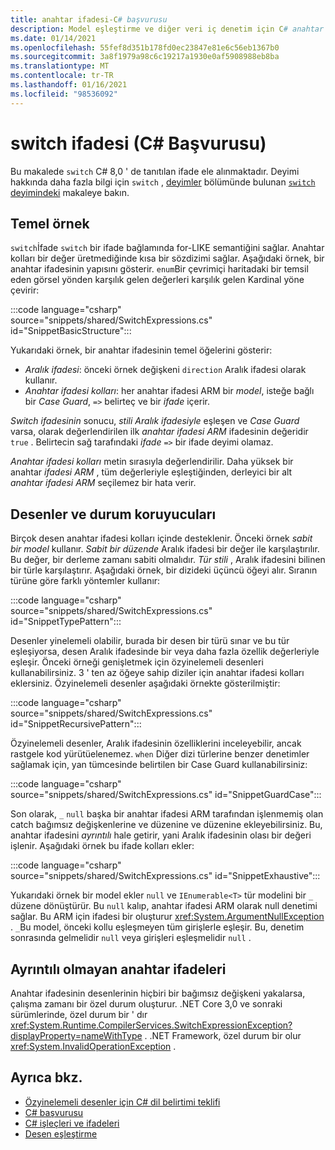 ```yaml
---
title: anahtar ifadesi-C# başvurusu
description: Model eşleştirme ve diğer veri iç denetim için C# anahtar ifadesini nasıl kullanacağınızı öğrenin
ms.date: 01/14/2021
ms.openlocfilehash: 55fef8d351b178fd0ec23847e81e6c56eb1367b0
ms.sourcegitcommit: 3a8f1979a98c6c19217a1930e0af5908988eb8ba
ms.translationtype: MT
ms.contentlocale: tr-TR
ms.lasthandoff: 01/16/2021
ms.locfileid: "98536092"
---
```

# <a name="switch-expression-c-reference"></a>switch ifadesi (C# Başvurusu)

Bu makalede `switch` C# 8,0 ' de tanıtılan ifade ele alınmaktadır. Deyimi hakkında daha fazla bilgi için `switch` , [deyimler](../keywords/index.md) bölümünde bulunan [ `switch` deyimindeki](../keywords/switch.md) makaleye bakın.

## <a name="basic-example"></a>Temel örnek

`switch`İfade `switch` bir ifade bağlamında for-LIKE semantiğini sağlar. Anahtar kolları bir değer üretmediğinde kısa bir sözdizimi sağlar. Aşağıdaki örnek, bir anahtar ifadesinin yapısını gösterir. `enum`Bir çevrimiçi haritadaki bir temsil eden görsel yönden karşılık gelen değerleri karşılık gelen Kardinal yöne çevirir:

:::code language="csharp" source="snippets/shared/SwitchExpressions.cs" id="SnippetBasicStructure":::

Yukarıdaki örnek, bir anahtar ifadesinin temel öğelerini gösterir:

- *Aralık ifadesi*: önceki örnek değişkeni `direction` Aralık ifadesi olarak kullanır.
- *Anahtar ifadesi kolları*: her anahtar ifadesi ARM bir *model*, isteğe bağlı bir *Case Guard*, `=>` belirteç ve bir *ifade* içerir.

*Switch ifadesinin* sonucu, *stili* *Aralık ifadesiyle* eşleşen ve *Case Guard* varsa, olarak değerlendirilen ilk *anahtar ifadesi ARM* ifadesinin değeridir `true` . Belirtecin sağ tarafındaki *ifade* `=>` bir ifade deyimi olamaz.

*Anahtar ifadesi kolları* metin sırasıyla değerlendirilir. Daha yüksek bir anahtar *ifadesi ARM* , tüm değerleriyle eşleştiğinden, derleyici bir alt *anahtar ifadesi ARM* seçilemez bir hata verir.

## <a name="patterns-and-case-guards"></a>Desenler ve durum koruyucuları

Birçok desen anahtar ifadesi kolları içinde desteklenir. Önceki örnek *sabit bir model* kullanır. *Sabit bir düzende* Aralık ifadesi bir değer ile karşılaştırılır. Bu değer, bir derleme zamanı sabiti olmalıdır. *Tür stili* , Aralık ifadesini bilinen bir türle karşılaştırır. Aşağıdaki örnek, bir dizideki üçüncü öğeyi alır. Sıranın türüne göre farklı yöntemler kullanır:

:::code language="csharp" source="snippets/shared/SwitchExpressions.cs" id="SnippetTypePattern":::

Desenler yinelemeli olabilir, burada bir desen bir türü sınar ve bu tür eşleşiyorsa, desen Aralık ifadesinde bir veya daha fazla özellik değerleriyle eşleşir. Önceki örneği genişletmek için özyinelemeli desenleri kullanabilirsiniz. 3 ' ten az öğeye sahip diziler için anahtar ifadesi kolları eklersiniz. Özyinelemeli desenler aşağıdaki örnekte gösterilmiştir:

:::code language="csharp" source="snippets/shared/SwitchExpressions.cs" id="SnippetRecursivePattern":::

Özyinelemeli desenler, Aralık ifadesinin özelliklerini inceleyebilir, ancak rastgele kod yürütüelenemez.  `when` Diğer dizi türlerine benzer denetimler sağlamak için, yan tümcesinde belirtilen bir Case Guard kullanabilirsiniz:

:::code language="csharp" source="snippets/shared/SwitchExpressions.cs" id="SnippetGuardCase":::

Son olarak, `_` `null` başka bir anahtar ifadesi ARM tarafından işlenmemiş olan catch bağımsız değişkenlerine ve düzenine ve düzenine ekleyebilirsiniz. Bu, anahtar ifadesini *ayrıntılı* hale getirir, yani Aralık ifadesinin olası bir değeri işlenir. Aşağıdaki örnek bu ifade kolları ekler:

:::code language="csharp" source="snippets/shared/SwitchExpressions.cs" id="SnippetExhaustive":::

Yukarıdaki örnek bir model ekler `null` ve `IEnumerable<T>` tür modelini bir `_` düzene dönüştürür. Bu `null` kalıp, anahtar ifadesi ARM olarak null denetimi sağlar. Bu ARM için ifadesi bir oluşturur <xref:System.ArgumentNullException> . `_`Bu model, önceki kollu eşleşmeyen tüm girişlerle eşleşir. Bu, denetim sonrasında gelmelidir `null` veya girişleri eşleşmelidir `null` .

## <a name="non-exhaustive-switch-expressions"></a>Ayrıntılı olmayan anahtar ifadeleri

Anahtar ifadesinin desenlerinin hiçbiri bir bağımsız değişkeni yakalarsa, çalışma zamanı bir özel durum oluşturur. .NET Core 3,0 ve sonraki sürümlerinde, özel durum bir ' dır <xref:System.Runtime.CompilerServices.SwitchExpressionException?displayProperty=nameWithType> . .NET Framework, özel durum bir olur <xref:System.InvalidOperationException> .

## <a name="see-also"></a>Ayrıca bkz.

- [Özyinelemeli desenler için C# dil belirtimi teklifi](~/_csharplang/proposals/csharp-8.0/patterns.md#switch-expression)
- [C# başvurusu](../index.md)
- [C# işleçleri ve ifadeleri](index.md)
- [Desen eşleştirme](../../pattern-matching.md)
